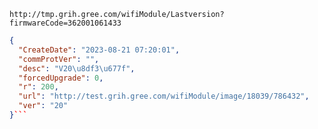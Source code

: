 `http://tmp.grih.gree.com/wifiModule/Lastversion?firmwareCode=362001061433`

```json
{
  "CreateDate": "2023-08-21 07:20:01",
  "commProtVer": "",
  "desc": "V20\u8df3\u677f",
  "forcedUpgrade": 0,
  "r": 200,
  "url": "http://test.grih.gree.com/wifiModule/image/18039/786432",
  "ver": "20"
}```